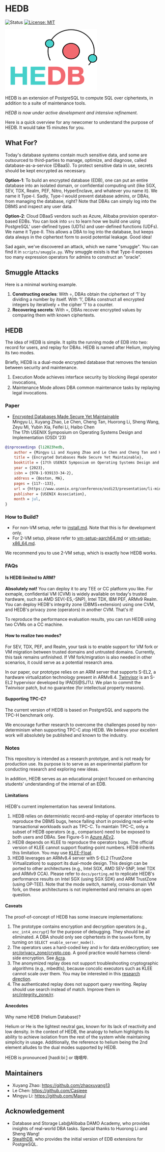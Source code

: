 # HEDB

![Status](https://img.shields.io/badge/Version-Experimental-green.svg)
[![License: MIT](https://img.shields.io/badge/License-Mulan-brightgreenn.svg)](http://license.coscl.org.cn/MulanPubL-2.0)

<img src="scripts/hedb.jpg" width = "300" height = "200" align=center />

HEDB is an extension of PostgreSQL to compute SQL over ciphertexts, in addition to a suite of maintenance tools.

*HEDB is now under active development and intensive refinement.*

Here is a quick overview for any newcomer to understand the purpose of HEDB. It would take 15 minutes for you.

## What For?

Today's database systems contain much sensitive data, and some are outsourced to third-parties to manage, optimize, and diagnose, called database-as-a-service (DBaaS). To protect sensitive data in use, secrets should be kept encrypted as necessary.

**Option-1**: To build an encrypted database (EDB), one can put an entire database into an isolated domain, or confidential computing unit (like SGX, SEV, TDX, Realm, PEF, Nitro, HyperEnclave, and whatever you name it). We name it Type-I. Sadly, Type-I would prevent database admins, or DBAs, from managing the database, right? Note that DBAs can simply log into the DBMS and inspect any user data.

**Option-2**: Cloud DBaaS vendors such as Azure, Alibaba provision operator-based EDBs. You can look into `src` to learn how we build one using PostgreSQL' user-defined types (UDTs) and user-defined functions (UDFs). We name it Type-II. This allows a DBA to log into the database, but keeps data always in the ciphertext form to avoid potential leakage. Good idea!

Sad again, we've discovered an attack, which we name "smuggle". You can find it in `scripts/smuggle.py`. Why smuggle exists is that Type-II exposes too many expression operators for admins to construct an "oracle".

## Smuggle Attacks

Here is a minimal working example.

1. **Constructing oracles**: With ÷, DBAs obtain the ciphertext of ‘1’ by dividing a number by itself. With ‘1’, DBAs construct all encrypted integers by iteratively + the cipher ‘1’ to a counter.
2. **Recovering secrets**: With =, DBAs recover encrypted values by comparing them with known ciphertexts.

## HEDB

The idea of HEDB is simple. It splits the running mode of EDB into two: record for users, and replay for DBAs. HEDB is named after Helium, implying its two modes.

Briefly, HEDB is a dual-mode encrypted database that removes the tension between security and maintenance.
1) Execution Mode achieves interface security by blocking illegal operator invocations,
2) Maintenance Mode allows DBA common maintenance tasks by replaying legal invocations.

### Paper

* [Encrypted Databases Made Secure Yet Maintainable](https://www.usenix.org/conference/osdi23/presentation/li-mingyu)<br>
Mingyu Li, Xuyang Zhao, Le Chen, Cheng Tan, Huorong Li, Sheng Wang, Zeyu Mi, Yubin Xia, Feifei Li, Haibo Chen<br>
The 17th USENIX Symposium on Operating Systems Design and Implementation (OSDI ‘23)

```bibtex
@inproceedings {li2023hedb,
	author = {Mingyu Li and Xuyang Zhao and Le Chen and Cheng Tan and Huorong Li and Sheng Wang and Zeyu Mi and Yubin Xia and Feifei Li and Haibo Chen},
	title = {Encrypted Databases Made Secure Yet Maintainable},
	booktitle = {17th USENIX Symposium on Operating Systems Design and Implementation (OSDI 23)},
	year = {2023},
	isbn = {978-1-939133-34-2},
	address = {Boston, MA},
	pages = {117--133},
	url = {https://www.usenix.org/conference/osdi23/presentation/li-mingyu},
	publisher = {USENIX Association},
	month = jul,
}
```

### How to Build?

- For non-VM setup, refer to [install.md](https://github.com/SJTU-IPADS/HEDB/blob/main/docs/install.md). Note that this is for development only.
- For 2-VM setup, please refer to [vm-setup-aarch64.md](https://github.com/SJTU-IPADS/HEDB/blob/main/docs/vm-setup-aarch64.md) or [vm-setup-x86_64.md](https://github.com/SJTU-IPADS/HEDB/blob/main/docs/vm-setup-x86_64.md).

We recommend you to use 2-VM setup, which is exactly how HEDB works.

### FAQs

#### Is HEDB limited to ARM?

**Absolutely not!** You can deploy it to any TEE or CC platform you like. For exmaple, confidential VM (CVM) is widely available on today's trusted hardware, such as AMD SEV(-ES,-SNP), Intel TDX, IBM PEF, ARMv9 Realm. You can deploy HEDB's integrity zone (DBMS+extension) using one CVM, and HEDB's privacy zone (operators) in another CVM. That's it!

To reproduce the performance evaluation results, you can run HEDB using two CVMs on a CC machine.

#### How to realize two modes?

For SEV, TDX, PEF, and Realm, your task is to enable support for VM fork or VM migration between trusted domains and untrusted domains. Currently, this task remains unfinished. If VM fork/migration is also needed in other scenarios, it could serve as a potential research area.

In our paper, our prototype relies on an ARM server that supports S-EL2, a hardware virtualization technology present in ARMv8.4. [Twinvisor](https://github.com/TwinVisor/twinvisor-prototype) is an S-EL2 hypervisor developed by IPADS@SJTU. We plan to commit the Twinvisor patch, but no guarantee (for intellectual property reasons).

#### Supporting TPC-C?

The current version of HEDB is based on PostgreSQL and supports the TPC-H benchmark only.

We encourage further research to overcome the challenges posed by non-determinism when supporting TPC-C atop HEDB. We believe your excellent work will absolutely be published and known to the industry.

### Notes

This repository is intended as a research prototype, and is not ready for production use. Its purpose is to serve as an experimental platform for conducting research and exploring new ideas.

In addition, HEDB serves as an educational project focused on enhancing students' understanding of the internal of an EDB.

#### Limitations

HEDB's current implementation has several limitations.

1. HEDB relies on deterministic record-and-replay of operator interfaces to reproduce the DBMS bugs, hence falling short in providing read-write transactional workloads such as TPC-C. To maintain TPC-C, only a subset of HEDB operators (e.g., comparison) need to be exposed to both users and DBAs. See Figure-5 in [Azure AEv2](https://dl.acm.org/doi/abs/10.1145/3318464.3386141).
2. HEDB depends on KLEE to reproduce the operators bugs. The official version of KLEE cannot support floating-point numbers. HEDB inherits this limitation. You may use [KLEE-Float](https://github.com/srg-imperial/klee-float).
3. HEDB leverages an ARMv8.4 server with S-EL2 (TrustZone Virtualization) to support its dual-mode design. This design can be ported to other architectures (e.g., Intel SGX, AMD SEV-SNP, Intel TDX and ARMv9 CCA). Please refer to `docs/porting.md` to replicate HEDB's performance results on Intel SGX (using SGX SDK) and ARM TrustZone (using OP-TEE). Note that the mode switch, namely, cross-domain VM fork, on these architectures is not implemented and remains an open question.

#### Caveats

The proof-of-concept of HEDB has some insecure implementations:

1. The prototype contains encryption and decryption operators (e.g., `enc_int4_encrypt`) for the purpose of debugging. They should be all eliminated. A DBA should only see ciphertexts in the `base64` form, by turning on `SELECT enable_server_mode()`.
2. The operators uses a hard-coded key and iv for data en/decryption; see [src/privacy_zone/crypto.cpp](https://github.com/SJTU-IPADS/HEDB/blob/main/src/privacy_zone/crypto.cpp). A good practice would harness cliend-side encryption. See [Acra](https://github.com/cossacklabs/acra).
3. The anonymized replay does not support troubleshooting cryptographic algorithms (e.g., mbedtls), because concolic executors such as KLEE cannot scale over them. You may be interested in this [research direction](https://ieeexplore.ieee.org/document/8023121).
4. The authenticated replay does not support query rewriting. Replay should use search instead of match. Improve them in [src/integrity_zone/rr](https://github.com/SJTU-IPADS/HEDB/tree/main/src/integrity_zone/rr).

#### Anecdotes

Why name HEDB (Helium Database)?

Helium or He is the lightest neutral gas, known for its lack of reactivity and low density. In the context of HEDB, the analogy to helium highlights its ability to achieve isolation from the rest of the system while maintaining simplicity in usage. Additionally, the reference to helium being the 2nd element alludes to the dual modes supported by HEDB.

HEDB is pronounced [haɪdiːbiː] or 嗨嘀哔.

## Maintainers

- Xuyang Zhao: https://github.com/zhaoxuyang13
- Le Chen: https://github.com/Casieee
- Mingyu Li: https://github.com/Maxul

## Acknowledgement

- Database and Storage Lab@Alibaba DAMO Academy, who provides insights of real-world DBA tasks. Special thanks to Huorong Li and Sheng Wang!
- [StealthDB](https://github.com/cryptograph/stealthdb), who provides the initial version of EDB extensions for PostgreSQL.
